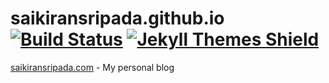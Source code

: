 # saikiransripada.github.io [![Build Status](https://travis-ci.org/saikiransripada/saikiransripada.github.io.svg?branch=dev)](https://travis-ci.org/saikiransripada/saikiransripada.github.io) [![Jekyll Themes Shield](https://img.shields.io/badge/featured%20on-JT-red.svg)](https://jekyll-themes.com/mixyll/)

[saikiransripada.com](https://www.saikiransripada.com) - My personal blog